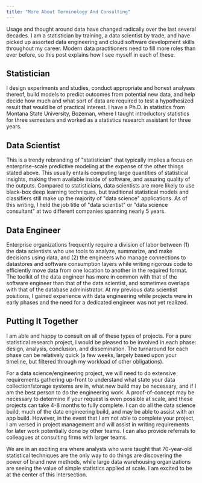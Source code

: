 ```yaml
---
title: "More About Terminology And Consulting"
---
```



Usage and thought around data have changed radically over the last several
decades. I am a statistician by training, a data scientist by trade, and have
picked up assorted data engineering and cloud software development skills
throughout my career. Modern data practitioners need to fill more roles than
ever before, so this post explains how I see myself in each of these.


## Statistician

I design experiments and studies, conduct appropriate and honest analyses
thereof, build models to predict outcomes from potential new data, and help
decide how much and what sort of data are required to test a hypothesized
result that would be of practical interest. I have a Ph.D. in statistics from
Montana State University, Bozeman, where I taught introductory statistics for
three semesters and worked as a statistics research assistant for three years.


## Data Scientist

This is a trendy rebranding of "statistician" that typically implies a focus
on enterprise-scale predictive modeling at the expense of the other things
stated above. This usually entails computing large quantities of statistical
insights, making them available inside of software, and assuring quality of
the outputs. Compared to statisticians, data scientists are more likely to
use black-box deep learning techniques, but traditional statistical models and
classifiers still make up the majority of "data science" applications. As of
this writing, I held the job title of "data scientist" or "data science
consultant" at two different companies spanning nearly 5 years.


## Data Engineer

Enterprise organizations frequently require a division of labor between (1)
the data scientists who use tools to analyze, summarize, and make decisions
using data, and (2) the engineers who manage connections to datastores and
software consumption layers while writing rigorous code to efficiently move
data from one location to another in the required format. The toolkit of the
data engineer has more in common with that of the software engineer than that
of the data scientist, and sometimes overlaps with that of the database
administrator. At my previous data scientist positions, I gained experience
with data engineering while projects were in early phases and the need for a
dedicated engineer was not yet realized.


## Putting It Together

I am able and happy to consult on all of these types of projects. For a pure
statistical research project, I would be pleased to be involved in each phase:
design, analysis, conclusion, and dissemination. The turnaround for each phase
can be relatively quick (a few weeks, largely based upon your timeline, but
filtered through my workload of other obligations).

For a data science/engineering project, we will need to do extensive
requirements gathering up-front to understand what state your data
collection/storage systems are in, what new build may be necessary, and if I
am the best person to do the engineering work. A proof-of-concept may be
necessary to determine if your request is even possible at scale, and these
projects can take 4-8 months to fully complete. I can do all the data science
build, much of the data engineering build, and may be able to assist with an
app build. However, in the event that I am not able to complete your project,
I am versed in project management and will assist in writing requirements for
later work potentially done by other teams. I can also provide referrals to
colleagues at consulting firms with larger teams.

We are in an exciting era where analysts who were taught that 70-year-old
statistical techniques are the only way to do things are discovering the power
of brand new methods, while large data warehousing organizations are seeing
the value of simple statistics applied at scale. I am excited to be at the
center of this intersection.

